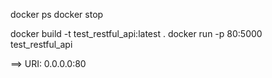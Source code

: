 docker ps
docker stop <id>

docker build -t test_restful_api:latest .
docker run -p 80:5000 test_restful_api 

==> URI: 0.0.0.0:80


